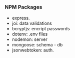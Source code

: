 ### NPM Packages
- express.
- joi: data validations 
- bcryptjs: encript passwords
- dotenv: .env files
- nodemon: server
- mongoose: schema - db
- jsonwebtoken: auth.
